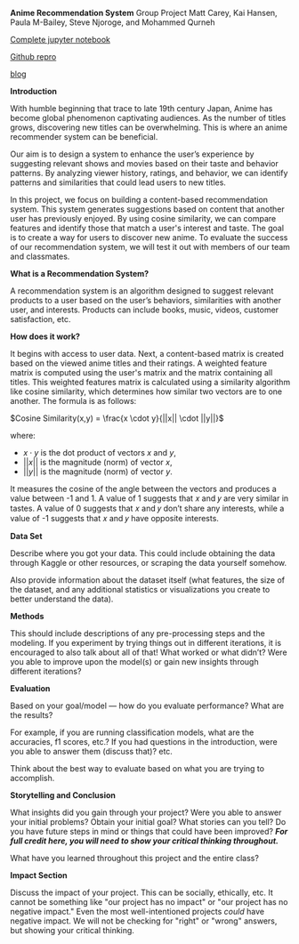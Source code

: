 **Anime Recommendation System**
Group Project
Matt Carey, Kai Hansen, Paula M-Bailey, Steve Njoroge, and Mohammed Qurneh

[Complete jupyter notebook](https://github.com/kaihansen8/3162FinalProject/blob/main/Final_Group_Project.ipynb)

[Github repro ](https://github.com/kaihansen8/3162FinalProject)

[blog](https://kaihansen8.github.io/3162FinalProject/)

**Introduction**

With humble beginning that trace to late 19th century Japan, Anime has become global phenomenon captivating audiences.  As the number of titles grows, discovering new titles can be overwhelming.  This is where an anime recommender system can be beneficial.  

Our aim is to design a system to enhance the user’s experience by suggesting relevant shows and movies based on their taste and behavior patterns.  By analyzing viewer history, ratings, and behavior, we can identify patterns and similarities that could lead users to new titles. 

In this project, we focus on  building a content-based recommendation system. This system generates suggestions based on content that another user has previously enjoyed.  By using cosine similarity, we can compare features and identify those that match a user's interest and taste.  The goal is to create a way for users to discover new anime.  To evaluate the success of our recommendation system, we will test it out with members of our team and classmates.


**What is a Recommendation System?**

A recommendation system is an algorithm designed to suggest relevant products to a user based on the user’s behaviors, similarities with another user, and interests.  Products can include books, music, videos, customer satisfaction, etc.   


**How does it work?**

It begins with access to user data. Next, a content-based matrix is created based on the viewed anime titles and their ratings. A weighted feature matrix is computed using the user's matrix and the matrix containing all titles. This weighted features matrix is calculated using a similarity algorithm like cosine similarity, which determines how similar two vectors are to one another. The formula is as follows:


$Cosine Similarity(x,y) = \frac{x \cdot y}{||x|| \cdot ||y||}$


where:
- $x \cdot y$ is the dot product of vectors $x$ and $y$,
- $||x||$ is the magnitude (norm) of vector $x$,
- $||y||$ is the magnitude (norm) of vector $y$.


It measures the cosine of the angle between the vectors and produces a value between -1 and 1. A value of 1 suggests that 𝑥 and 𝑦 are very similar in tastes. A value of 0 suggests that 𝑥 and 𝑦 don’t share any interests, while a value of -1 suggests that 𝑥 and 𝑦 have opposite interests.

**Data Set**

Describe where you got your data. This could include obtaining the data through Kaggle or other resources, or scraping the data yourself somehow.

Also provide information about the dataset itself (what features, the size of the dataset, and any additional statistics or visualizations you create to better understand the data).

**Methods**

This should include descriptions of any pre-processing steps and the modeling. If you experiment by trying things out in different iterations, it is encouraged to also talk about all of that! What worked or what didn’t? Were you able to improve upon the model(s) or gain new insights through different iterations?

**Evaluation**

Based on your goal/model — how do you evaluate performance? What are the results?

For example, if you are running classification models, what are the accuracies, f1 scores, etc.? If you had questions in the introduction, were you able to answer them (discuss that)? etc.

Think about the best way to evaluate based on what you are trying to accomplish.

**Storytelling and Conclusion**

What insights did you gain through your project? Were you able to answer your initial problems? Obtain your initial goal? What stories can you tell? Do you have future steps in mind or things that could have been improved? ***For full credit here, you will need to show your critical thinking throughout.***

What have you learned throughout this project and the entire class?

**Impact Section**

Discuss the impact of your project. This can be socially, ethically, etc. It cannot be something like "our project has no impact" or "our project has no negative impact." Even the most well-intentioned projects *could* have negative impact. We will not be checking for "right" or "wrong" answers, but showing your critical thinking.
